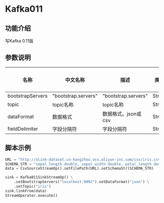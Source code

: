 # Kafka011

## 功能介绍
写Kafka 0.11版

## 参数说明

<!-- This is the start of auto-generated parameter info -->
<!-- DO NOT EDIT THIS PART!!! -->
| 名称 | 中文名称 | 描述 | 类型 | 是否必须？ | 默认值 |
| --- | --- | --- | --- | --- | --- |
| bootstrapServers | "bootstrap.servers" | "bootstrap.servers" | String | ✓ |  |
| topic | topic名称 | topic名称 | String | ✓ |  |
| dataFormat | 数据格式 | 数据格式。json或csv | String | ✓ |  |
| fieldDelimiter | 字段分隔符 | 字段分隔符 | String |  | "," |<!-- This is the end of auto-generated parameter info -->


## 脚本示例
```python
URL = "http://alink-dataset.cn-hangzhou.oss.aliyun-inc.com/csv/iris.csv";
SCHEMA_STR = "sepal_length double, sepal_width double, petal_length double, petal_width double, category string";
data = CsvSourceStreamOp().setFilePath(URL).setSchemaStr(SCHEMA_STR)

sink = Kafka011SinkStreamOp() \
    .setBootstrapServers("localhost:9092").setDataFormat("json") \
    .setTopic("iris")
sink.linkFrom(data)
StreamOperator.execute()
```

